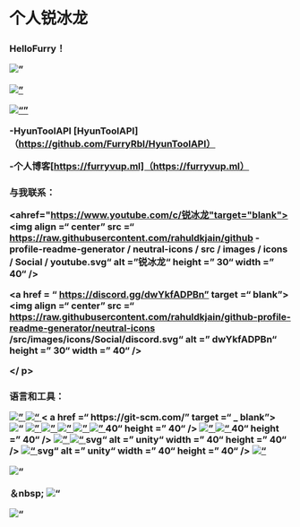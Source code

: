 <h1 align =“ center”>个人锐冰龙</ h1>

<h3 align =“ center”> HelloFurry！</ h3>

<p align =“ left”> <img src =“ https://komarev.com / ghpvc /？username = furryrbl＆label = Profile％20views＆color = 0e75b6＆style = flat“ alt =” furryrbl“ /> </ p>

<p align =” left“> <a href =” https://github.com/ryo- ma / github-profile-trophy“> <img src =” https://github-profile-trophy.vercel.app/?username=furryrbl“ alt =” furryrbl“ /> </a> </ p>

<p align =“ left”> <a href="https://twitter.com/" target="blank"> <img src =“ https://img.shields.io/twitter/follow/?logo=twitter&style=徽章” alt =“” /> </a> </ p>

-HyunToolAPI [HyunToolAPI]（https://github.com/FurryRbl/HyunToolAPI）

-个人博客[https://furryvup.ml]（https://furryvup.ml）

<h3 align =“ left”>与我联系：</ h3>

<p align =“ left”>

<ahref="https://www.youtube.com/c/锐冰龙"target="blank"><img align =“ center” src =“ https://raw.githubusercontent.com/rahuldkjain/github -profile-readme-generator / neutral-icons / src / images / icons / Social / youtube.svg“ alt =”锐冰龙“ height =” 30“ width =” 40“ /> </a>

<a href = “ https://discord.gg/dwYkfADPBn” target =“ blank”> <img align =“ center” src =“ https://raw.githubusercontent.com/rahuldkjain/github-profile-readme-generator/neutral-icons /src/images/icons/Social/discord.svg“ alt =” dwYkfADPBn“ height =” 30“ width =” 40“ /> </a>

</ p>

<h3 align =” left“>语言和工具： </ h3>

<p align =“ left”> <a href="https://developer.android.com" target="_blank"> <img src =“ https://raw.githubusercontent.com/devicons/devicon/master/ icons / android / android-original-wordmark.svg“ alt =” android“ width =” 40“ height =” 40“ /> </a> <a href =” https://www.blender.org/“目标=“ _ blank”> <img src =“ https://download.blender.org/branding/community/blender_community_badge_white.svg” alt =“ blender” width =“ 40” height =“ 40” /> </a> < a href =“ https://git-scm.com/” target =“ _ blank”> <img src =“ https://www.vectorlogo.zone/logos/git-scm/git-scm-icon.svg” alt =“ git”width =“ 40” height =“ 40” /> </a> <a href="https://www.adobe.com/in/products/illustrator.html" target="_blank"> <img src =“ https://www.vectorlogo.zone/logos/adobe_illustrator/adobe_illustrator-icon.svg“ alt =” illustrator“ width =” 40“ height =” 40“ /> </a> <a href =” https：// www.linux.org/“ target =” _ blank“> <img src =” https://raw.githubusercontent.com/devicons/devicon/master/icons/linux/linux-original.svg“ alt =” linux“宽度=“ 40” height =“ 40” /> </a> <a href="https://www.photoshop.com/en" target="_blank"> <img src =“ https：// raw。githubusercontent.com/devicons/devicon/master/icons/photoshop/photoshop-line.svg“ alt =” photoshop“ width =” 40“ height =” 40“ /> </a> <a href =” https：// unity.com/“ target =” _ blank“> <img src =” https://www.vectorlogo.zone/logos/unity3d/unity3d-icon.svg“ alt =” unity“ width =” 40“ height =” 40 “ /> </a> <a href="https://www.adobe.com/products/xd.html" target="_blank"> <img src =” https://cdn.worldvectorlogo.com/logos /adobe-xd.svg“ alt =” xd“ width =” 40“ height =” 40“ /> </a> </ p>40“ height =” 40“ /> </a> <a href="https://unity.com/" target="_blank"> <img src =” https://www.vectorlogo.zone/logos/ unity3d / unity3d-icon.svg“ alt =” unity“ width =” 40“ height =” 40“ /> </a> <a href =” https://www.adobe.com/products/xd.html“ target =“ _ blank”> <img src =“ https://cdn.worldvectorlogo.com/logos/adobe-xd.svg” alt =“ xd” width =“ 40” height =“ 40” /> </a> </ p>40“ height =” 40“ /> </a> <a href="https://unity.com/" target="_blank"> <img src =” https://www.vectorlogo.zone/logos/ unity3d / unity3d-icon.svg“ alt =” unity“ width =” 40“ height =” 40“ /> </a> <a href =” https://www.adobe.com/products/xd.html“ target =“ _ blank”> <img src =“ https://cdn.worldvectorlogo.com/logos/adobe-xd.svg” alt =“ xd” width =“ 40” height =“ 40” /> </a> </ p>svg“ alt =” unity“ width =” 40“ height =” 40“ /> </a> <a href="https://www.adobe.com/products/xd.html" target="_blank"> <img src =“ https://cdn.worldvectorlogo.com/logos/adobe-xd.svg” alt =“ xd” width =“ 40” height =“ 40” /> </a> </ p>svg“ alt =” unity“ width =” 40“ height =” 40“ /> </a> <a href="https://www.adobe.com/products/xd.html" target="_blank"> <img src =“ https://cdn.worldvectorlogo.com/logos/adobe-xd.svg” alt =“ xd” width =“ 40” height =“ 40” /> </a> </ p>

<p> <img align =“ left” src =“ https://github-readme-stats.vercel.app/api/top-langs?username=furryrbl&show_icons=true&locale=en&layout=compact” alt =“ furryrbl” /> </ p>

<p>＆nbsp; <img align =“ center” src =“ https://github-readme-stats.vercel.app/api?username=furryrbl&show_icons=true&locale=zh-CN” alt =“ furryrbl” /> </ p>

<p> <img align =“ center” src =“ https://github-readme-streak-stats.herokuapp.com/?user=furryrbl&” alt =“ furryrbl” /> </ p>

